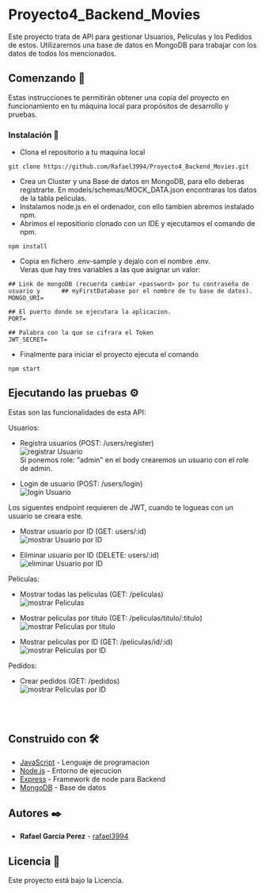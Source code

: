 # Proyecto4_Backend_Movies

Este proyecto trata de API para gestionar Usuarios, Peliculas y los Pedidos de estos. Utilizaremos una base de datos en MongoDB para trabajar con los datos de todos los mencionados.

## Comenzando 🚀

Estas instrucciones te permitirán obtener una copia del proyecto en funcionamiento en tu máquina local para propósitos de desarrollo y pruebas.


### Instalación 🔧

* Clona el repositorio a tu maquina local
```
git clone https://github.com/Rafael3994/Proyecto4_Backend_Movies.git
```
* Crea un Cluster y una Base de datos en MongoDB, para ello deberas registrarte. En models/schemas/MOCK_DATA.json encontraras los datos de la tabla peliculas.
* Instalamos node.js en el ordenador, con ello tambien abremos instalado npm.
* Abrimos el repositiorio clonado con un IDE y ejecutamos el comando de npm.
```
npm install
```
* Copia en fichero .env-sample y dejalo con el nombre .env.<br>
Veras que hay tres variables a las que asignar un valor:
```
## Link de mongoDB (recuerda cambiar <password> por tu contraseña de usuario y      ## myFirstDatabase por el nombre de tu base de datos).
MONGO_URI=

## El puerto donde se ejecutara la aplicacion.
PORT=

## Palabra con la que se cifrara el Token
JWT_SECRET=
```

* Finalmente para iniciar el proyecto ejecuta el comando
```
npm start
```


## Ejecutando las pruebas ⚙️

Estas son las funcionalidades de esta API:

Usuarios:

* Registra usuarios (POST: /users/register)<br>
![registrar Usuario](./public/images/reademe/registrarUsuario.JPG)
<br> Si ponemos role: "admin" en el body crearemos un usuario con el role de admin.

* Login de usuario (POST: /users/login)<br>
![login Usuario](./public/images/reademe/loginUsuario.JPG)

Los siguentes endpoint requieren de JWT, cuando te logueas con un usuario se creara este.

* Mostrar usuario por ID (GET: users/:id) <br>
![mostrar Usuario por ID](./public/images/reademe/mostrarUsuarioID.JPG)

* Eliminar usuario por ID (DELETE: users/:id) <br>
![eliminar Usuario por ID](./public/images/reademe/deleteUsuario.JPG)

Peliculas:

* Mostrar todas las peliculas (GET: /peliculas) <br>
![mostrar Peliculas](./public/images/reademe/todasPeliculas.JPG)

* Mostrar peliculas por titulo (GET: /peliculas/titulo/:titulo) <br>
![mostrar Peliculas por titulo](./public/images/reademe/mostrarPeliculasTitulo.JPG)

* Mostrar peliculas por ID (GET: /peliculas/id/:id) <br>
![mostrar Peliculas por ID](./public/images/reademe/mostrarPeliculasID.JPG)

Pedidos:

* Crear pedidos (GET: /pedidos) <br>
![mostrar Peliculas por ID](public/images/reademe/crearPedido.JPG)


<br><br>
## Construido con 🛠️

* [JavaScript](https://www.javascript.com/) - Lenguaje de programacion
* [Node.js](https://nodejs.org/es/) - Entorno de ejecucion
* [Express](https://expressjs.com/es/) - Framework de node para Backend
* [MongoDB](https://www.mongodb.com/) - Base de datos

## Autores ✒️

* **Rafael Garcia Perez** - [rafael3994](https://github.com/Rafael3994)

## Licencia 📄

Este proyecto está bajo la Licencia.
